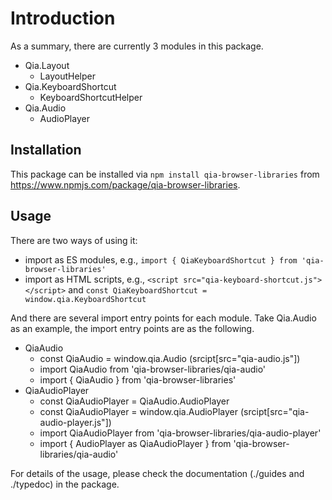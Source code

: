 # Introduction

As a summary, there are currently 3 modules in this package.

* Qia.Layout
	* LayoutHelper
* Qia.KeyboardShortcut
	* KeyboardShortcutHelper
* Qia.Audio
	* AudioPlayer


## Installation

This package can be installed via `npm install qia-browser-libraries` from <https://www.npmjs.com/package/qia-browser-libraries>.


## Usage

There are two ways of using it:

* import as ES modules, e.g., `import { QiaKeyboardShortcut } from 'qia-browser-libraries'`
* import as HTML scripts, e.g., `<script src="qia-keyboard-shortcut.js"></script>` and `const QiaKeyboardShortcut = window.qia.KeyboardShortcut`

And there are several import entry points for each module. Take Qia.Audio as an example, the import entry points are as the following.

* QiaAudio
    * const QiaAudio = window.qia.Audio (srcipt[src="qia-audio.js"])
    * import QiaAudio from 'qia-browser-libraries/qia-audio'
    * import { QiaAudio } from 'qia-browser-libraries'
* QiaAudioPlayer
    * const QiaAudioPlayer = QiaAudio.AudioPlayer
    * const QiaAudioPlayer = window.qia.AudioPlayer (srcipt[src="qia-audio-player.js"])
    * import QiaAudioPlayer from 'qia-browser-libraries/qia-audio-player'
    * import { AudioPlayer as QiaAudioPlayer } from 'qia-browser-libraries/qia-audio'

For details of the usage, please check the documentation (./guides and ./typedoc) in the package.
